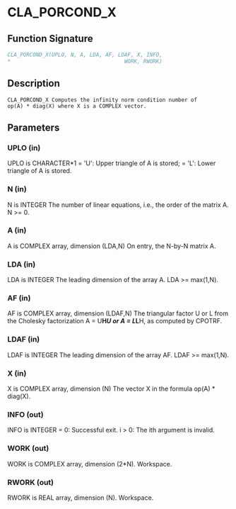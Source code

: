 # CLA_PORCOND_X

## Function Signature

```fortran
CLA_PORCOND_X(UPLO, N, A, LDA, AF, LDAF, X, INFO,
*                                    WORK, RWORK)
```

## Description


    CLA_PORCOND_X Computes the infinity norm condition number of
    op(A) * diag(X) where X is a COMPLEX vector.

## Parameters

### UPLO (in)

UPLO is CHARACTER*1 = 'U': Upper triangle of A is stored; = 'L': Lower triangle of A is stored.

### N (in)

N is INTEGER The number of linear equations, i.e., the order of the matrix A. N >= 0.

### A (in)

A is COMPLEX array, dimension (LDA,N) On entry, the N-by-N matrix A.

### LDA (in)

LDA is INTEGER The leading dimension of the array A. LDA >= max(1,N).

### AF (in)

AF is COMPLEX array, dimension (LDAF,N) The triangular factor U or L from the Cholesky factorization A = U**H*U or A = L*L**H, as computed by CPOTRF.

### LDAF (in)

LDAF is INTEGER The leading dimension of the array AF. LDAF >= max(1,N).

### X (in)

X is COMPLEX array, dimension (N) The vector X in the formula op(A) * diag(X).

### INFO (out)

INFO is INTEGER = 0: Successful exit. i > 0: The ith argument is invalid.

### WORK (out)

WORK is COMPLEX array, dimension (2*N). Workspace.

### RWORK (out)

RWORK is REAL array, dimension (N). Workspace.

